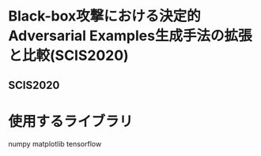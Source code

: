 # Black-box攻撃における決定的Adversarial Examples生成手法の拡張と比較(SCIS2020)



## SCIS2020



# 使用するライブラリ
  numpy
  matplotlib
  tensorflow

